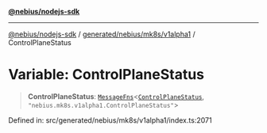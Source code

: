 [**@nebius/nodejs-sdk**](../../../../../README.md)

---

[@nebius/nodejs-sdk](../../../../../README.md) / [generated/nebius/mk8s/v1alpha1](../README.md) / ControlPlaneStatus

# Variable: ControlPlaneStatus

> **ControlPlaneStatus**: [`MessageFns`](../../../../../runtime/protos/core/interfaces/MessageFns.md)\<[`ControlPlaneStatus`](../interfaces/ControlPlaneStatus.md), `"nebius.mk8s.v1alpha1.ControlPlaneStatus"`\>

Defined in: src/generated/nebius/mk8s/v1alpha1/index.ts:2071
